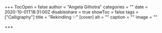 +++
TocOpen = false
author = "Angela Gilhotra"
categories = ""
date = 2020-10-01T18:31:00Z
disableshare = true
showToc = false
tags = ["Calligraphy"]
title = "Rekindling ✨"
[cover]
alt = ""
caption = ""
image = ""

+++
